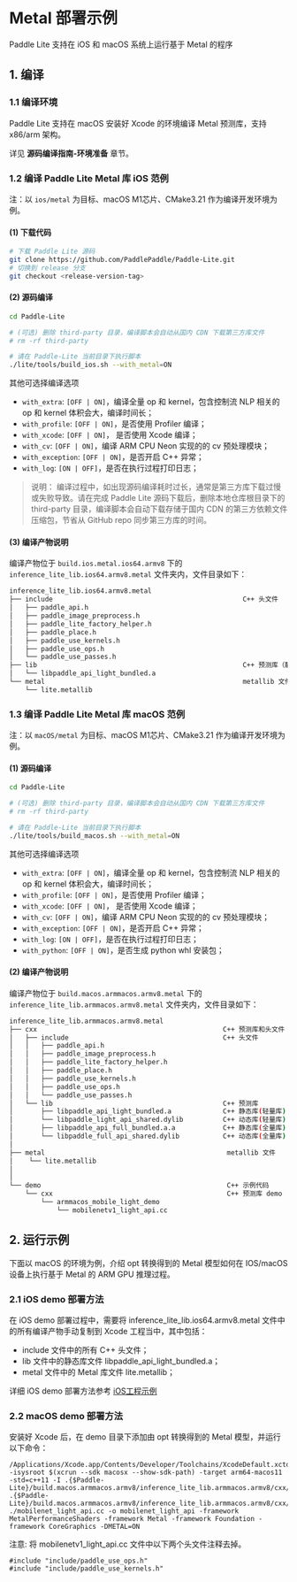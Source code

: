# Metal 部署示例

Paddle Lite 支持在 iOS 和 macOS 系统上运行基于 Metal 的程序

## 1. 编译

### 1.1 编译环境

 Paddle Lite 支持在 macOS 安装好 Xcode 的环境编译 Metal 预测库，支持 x86/arm 架构。

详见 **源码编译指南-环境准备** 章节。

### 1.2 编译 Paddle Lite Metal 库 iOS 范例

注：以 `ios/metal` 为目标、macOS M1芯片、CMake3.21 作为编译开发环境为例。

#### (1) 下载代码
```bash
# 下载 Paddle Lite 源码
git clone https://github.com/PaddlePaddle/Paddle-Lite.git
# 切换到 release 分支
git checkout <release-version-tag>
```
#### (2) 源码编译
```bash
cd Paddle-Lite

# (可选) 删除 third-party 目录，编译脚本会自动从国内 CDN 下载第三方库文件
# rm -rf third-party

# 请在 Paddle-Lite 当前目录下执行脚本
./lite/tools/build_ios.sh --with_metal=ON
```
其他可选择编译选项
- `with_extra`: `[OFF | ON]`，编译全量 op 和 kernel，包含控制流 NLP 相关的 op 和 kernel 体积会大，编译时间长；
- `with_profile`: `[OFF | ON]`，是否使用 Profiler 编译；
- `with_xcode`: `[OFF | ON]`， 是否使用 Xcode 编译；
- `with_cv`: `[OFF | ON]`，编译 ARM CPU Neon 实现的的 cv 预处理模块；
- `with_exception`: `[OFF | ON]`，是否开启 C++ 异常；
- `with_log`: `[ON | OFF]`，是否在执行过程打印日志；


> 说明： 编译过程中，如出现源码编译耗时过长，通常是第三方库下载过慢或失败导致。请在完成 Paddle Lite 源码下载后，删除本地仓库根目录下的 third-party 目录，编译脚本会自动下载存储于国内 CDN 的第三方依赖文件压缩包，节省从 GitHub repo 同步第三方库的时间。

#### (3) 编译产物说明

编译产物位于 `build.ios.metal.ios64.armv8` 下的 `inference_lite_lib.ios64.armv8.metal` 文件夹内，文件目录如下：

```bash
inference_lite_lib.ios64.armv8.metal
├── include                                                C++ 头文件
│   ├── paddle_api.h
│   ├── paddle_image_preprocess.h
│   ├── paddle_lite_factory_helper.h
│   ├── paddle_place.h
│   ├── paddle_use_kernels.h
│   ├── paddle_use_ops.h
│   └── paddle_use_passes.h
├── lib                                                    C++ 预测库（静态库）
│   └── libpaddle_api_light_bundled.a
└── metal                                                  metallib 文件    
    └── lite.metallib
```
### 1.3 编译 Paddle Lite Metal 库 macOS 范例

注：以 `macOS/metal` 为目标、macOS M1芯片、CMake3.21 作为编译开发环境为例。

#### (1) 源码编译
```bash
cd Paddle-Lite

# (可选) 删除 third-party 目录，编译脚本会自动从国内 CDN 下载第三方库文件
# rm -rf third-party

# 请在 Paddle-Lite 当前目录下执行脚本
./lite/tools/build_macos.sh --with_metal=ON
```
其他可选择编译选项
- `with_extra`: `[OFF | ON]`，编译全量 op 和 kernel，包含控制流 NLP 相关的 op 和 kernel 体积会大，编译时间长；
- `with_profile`: `[OFF | ON]`，是否使用 Profiler 编译；
- `with_xcode`: `[OFF | ON]`， 是否使用 Xcode 编译；
- `with_cv`: `[OFF | ON]`，编译 ARM CPU Neon 实现的的 cv 预处理模块；
- `with_exception`: `[OFF | ON]`，是否开启 C++ 异常；
- `with_log`: `[ON | OFF]`，是否在执行过程打印日志；
- `with_python`: `[OFF | ON]`，是否生成 python whl 安装包；

#### (2) 编译产物说明

编译产物位于 `build.macos.armmacos.armv8.metal` 下的 `inference_lite_lib.armmacos.armv8.metal` 文件夹内，文件目录如下：

```bash
inference_lite_lib.armmacos.armv8.metal
├── cxx                                               C++ 预测库和头文件
│   ├── include                                       C++ 头文件
│   │   ├── paddle_api.h
│   │   ├── paddle_image_preprocess.h
│   │   ├── paddle_lite_factory_helper.h
│   │   ├── paddle_place.h
│   │   ├── paddle_use_kernels.h
│   │   ├── paddle_use_ops.h
│   │   └── paddle_use_passes.h
│   └── lib                                           C++ 预测库
│       ├── libpaddle_api_light_bundled.a             C++ 静态库(轻量库)
│       └── libpaddle_light_api_shared.dylib          C++ 动态库(轻量库)
│       ├── libpaddle_api_full_bundled.a.a            C++ 静态库(全量库)
│       └── libpaddle_full_api_shared.dylib           C++ 动态库(全量库)
│
├── metal                                              metallib 文件    
│    └── lite.metallib
│
│
└── demo                                               C++ 示例代码
    └── cxx                                            C++ 预测库 demo
        └── armmacos_mobile_light_demo                 
            └── mobilenetv1_light_api.cc
```

## 2. 运行示例

下面以 macOS 的环境为例，介绍 opt 转换得到的 Metal 模型如何在 IOS/macOS 设备上执行基于 Metal 的 ARM GPU 推理过程。

### 2.1 iOS demo 部署方法
在 iOS demo 部署过程中，需要将 inference_lite_lib.ios64.armv8.metal 文件中的所有编译产物手动复制到 Xcode 工程当中，其中包括： 
- include 文件中的所有 C++ 头文件；
- lib 文件中的静态库文件 libpaddle_api_light_bundled.a；
- metal 文件中的 Metal 库文件 lite.metallib；

详细 iOS demo 部署方法参考
[ iOS工程示例 ](https://paddlelite.paddlepaddle.org.cn/v2.10/demo_guides/ios_app_demo.html#ios-demo)

### 2.2 macOS demo 部署方法
安装好 Xcode 后，在 demo 目录下添加由 opt 转换得到的 Metal 模型，并运行以下命令：
```
/Applications/Xcode.app/Contents/Developer/Toolchains/XcodeDefault.xctoolchain/usr/bin/clang++ -isysroot $(xcrun --sdk macosx --show-sdk-path) -target arm64-macos11 -std=c++11 -I .{$Paddle-Lite}/build.macos.armmacos.armv8/inference_lite_lib.armmacos.armv8/cxx/include .{$Paddle-Lite}/build.macos.armmacos.armv8/inference_lite_lib.armmacos.armv8/cxx/lib/libpaddle_api_light_bundled.a ./mobilenet_light_api.cc -o mobilenet_light_api -framework MetalPerformanceShaders -framework Metal -framework Foundation -framework CoreGraphics -DMETAL=ON
```


注意:  将 mobilenetv1_light_api.cc 文件中以下两个头文件注释去掉。
```
#include "include/paddle_use_ops.h"
#include "include/paddle_use_kernels.h"
 ```

